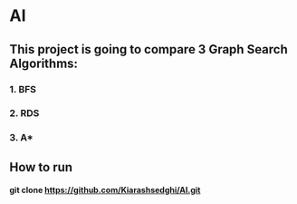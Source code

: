 # AI
## This project is going to compare 3 Graph Search Algorithms:
### 1. BFS
### 2. RDS
### 3. A*
## How to run
#### git clone https://github.com/Kiarashsedghi/AI.git
#### 

